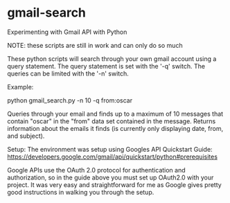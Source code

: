# gmail-search
Experimenting with Gmail API with Python

NOTE: these scripts are still in work and can only do so much

These python scripts will search through your own gmail account using a query statement. 
The query statement is set with the '-q' switch.
The queries can be limited with the '-n' switch.

Example:

  python gmail_search.py -n 10 -q from:oscar

Queries through your email and finds up to a maximum of 10 messages that contain "oscar" in the "from" data set contained in the message. Returns information about the emails it finds (is currently only displaying date, from, and subject). 

Setup:
The environment was setup using Googles API Quickstart Guide: 
https://developers.google.com/gmail/api/quickstart/python#prerequisites

Google APIs use the OAuth 2.0 protocol for authentication and authorization, so in the guide above you must set up OAuth2.0 with your project. It was very easy and straightforward for me as Google gives pretty good instructions in walking you through the setup. 

